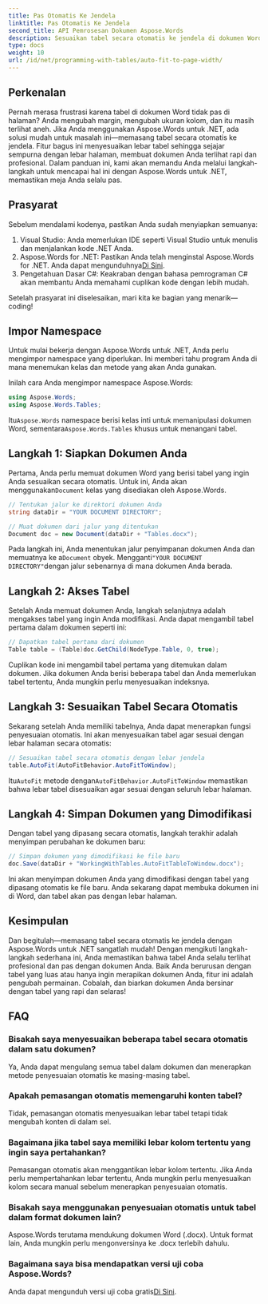 ```yaml
---
title: Pas Otomatis Ke Jendela
linktitle: Pas Otomatis Ke Jendela
second_title: API Pemrosesan Dokumen Aspose.Words
description: Sesuaikan tabel secara otomatis ke jendela di dokumen Word dengan mudah menggunakan Aspose.Words untuk .NET dengan panduan langkah demi langkah ini. Sempurna untuk dokumen yang lebih bersih dan profesional.
type: docs
weight: 10
url: /id/net/programming-with-tables/auto-fit-to-page-width/
---
```

## Perkenalan

Pernah merasa frustrasi karena tabel di dokumen Word tidak pas di halaman? Anda mengubah margin, mengubah ukuran kolom, dan itu masih terlihat aneh. Jika Anda menggunakan Aspose.Words untuk .NET, ada solusi mudah untuk masalah ini—memasang tabel secara otomatis ke jendela. Fitur bagus ini menyesuaikan lebar tabel sehingga sejajar sempurna dengan lebar halaman, membuat dokumen Anda terlihat rapi dan profesional. Dalam panduan ini, kami akan memandu Anda melalui langkah-langkah untuk mencapai hal ini dengan Aspose.Words untuk .NET, memastikan meja Anda selalu pas.

## Prasyarat

Sebelum mendalami kodenya, pastikan Anda sudah menyiapkan semuanya:

1. Visual Studio: Anda memerlukan IDE seperti Visual Studio untuk menulis dan menjalankan kode .NET Anda.
2.  Aspose.Words for .NET: Pastikan Anda telah menginstal Aspose.Words for .NET. Anda dapat mengunduhnya[Di Sini](https://releases.aspose.com/words/net/).
3. Pengetahuan Dasar C#: Keakraban dengan bahasa pemrograman C# akan membantu Anda memahami cuplikan kode dengan lebih mudah.

Setelah prasyarat ini diselesaikan, mari kita ke bagian yang menarik—coding!

## Impor Namespace

Untuk mulai bekerja dengan Aspose.Words untuk .NET, Anda perlu mengimpor namespace yang diperlukan. Ini memberi tahu program Anda di mana menemukan kelas dan metode yang akan Anda gunakan.

Inilah cara Anda mengimpor namespace Aspose.Words:

```csharp
using Aspose.Words;
using Aspose.Words.Tables;
```

 Itu`Aspose.Words` namespace berisi kelas inti untuk memanipulasi dokumen Word, sementara`Aspose.Words.Tables` khusus untuk menangani tabel.

## Langkah 1: Siapkan Dokumen Anda

 Pertama, Anda perlu memuat dokumen Word yang berisi tabel yang ingin Anda sesuaikan secara otomatis. Untuk ini, Anda akan menggunakan`Document` kelas yang disediakan oleh Aspose.Words.

```csharp
// Tentukan jalur ke direktori dokumen Anda
string dataDir = "YOUR DOCUMENT DIRECTORY";

// Muat dokumen dari jalur yang ditentukan
Document doc = new Document(dataDir + "Tables.docx");
```

 Pada langkah ini, Anda menentukan jalur penyimpanan dokumen Anda dan memuatnya ke a`Document` obyek. Mengganti`"YOUR DOCUMENT DIRECTORY"`dengan jalur sebenarnya di mana dokumen Anda berada.

## Langkah 2: Akses Tabel

Setelah Anda memuat dokumen Anda, langkah selanjutnya adalah mengakses tabel yang ingin Anda modifikasi. Anda dapat mengambil tabel pertama dalam dokumen seperti ini:

```csharp
// Dapatkan tabel pertama dari dokumen
Table table = (Table)doc.GetChild(NodeType.Table, 0, true);
```

Cuplikan kode ini mengambil tabel pertama yang ditemukan dalam dokumen. Jika dokumen Anda berisi beberapa tabel dan Anda memerlukan tabel tertentu, Anda mungkin perlu menyesuaikan indeksnya.

## Langkah 3: Sesuaikan Tabel Secara Otomatis

Sekarang setelah Anda memiliki tabelnya, Anda dapat menerapkan fungsi penyesuaian otomatis. Ini akan menyesuaikan tabel agar sesuai dengan lebar halaman secara otomatis:

```csharp
// Sesuaikan tabel secara otomatis dengan lebar jendela
table.AutoFit(AutoFitBehavior.AutoFitToWindow);
```

 Itu`AutoFit` metode dengan`AutoFitBehavior.AutoFitToWindow` memastikan bahwa lebar tabel disesuaikan agar sesuai dengan seluruh lebar halaman.

## Langkah 4: Simpan Dokumen yang Dimodifikasi

Dengan tabel yang dipasang secara otomatis, langkah terakhir adalah menyimpan perubahan ke dokumen baru:

```csharp
// Simpan dokumen yang dimodifikasi ke file baru
doc.Save(dataDir + "WorkingWithTables.AutoFitTableToWindow.docx");
```

Ini akan menyimpan dokumen Anda yang dimodifikasi dengan tabel yang dipasang otomatis ke file baru. Anda sekarang dapat membuka dokumen ini di Word, dan tabel akan pas dengan lebar halaman.

## Kesimpulan

Dan begitulah—memasang tabel secara otomatis ke jendela dengan Aspose.Words untuk .NET sangatlah mudah! Dengan mengikuti langkah-langkah sederhana ini, Anda memastikan bahwa tabel Anda selalu terlihat profesional dan pas dengan dokumen Anda. Baik Anda berurusan dengan tabel yang luas atau hanya ingin merapikan dokumen Anda, fitur ini adalah pengubah permainan. Cobalah, dan biarkan dokumen Anda bersinar dengan tabel yang rapi dan selaras!

## FAQ

### Bisakah saya menyesuaikan beberapa tabel secara otomatis dalam satu dokumen?  
Ya, Anda dapat mengulang semua tabel dalam dokumen dan menerapkan metode penyesuaian otomatis ke masing-masing tabel.

### Apakah pemasangan otomatis memengaruhi konten tabel?  
Tidak, pemasangan otomatis menyesuaikan lebar tabel tetapi tidak mengubah konten di dalam sel.

### Bagaimana jika tabel saya memiliki lebar kolom tertentu yang ingin saya pertahankan?  
Pemasangan otomatis akan menggantikan lebar kolom tertentu. Jika Anda perlu mempertahankan lebar tertentu, Anda mungkin perlu menyesuaikan kolom secara manual sebelum menerapkan penyesuaian otomatis.

### Bisakah saya menggunakan penyesuaian otomatis untuk tabel dalam format dokumen lain?  
Aspose.Words terutama mendukung dokumen Word (.docx). Untuk format lain, Anda mungkin perlu mengonversinya ke .docx terlebih dahulu.

### Bagaimana saya bisa mendapatkan versi uji coba Aspose.Words?  
 Anda dapat mengunduh versi uji coba gratis[Di Sini](https://releases.aspose.com/).